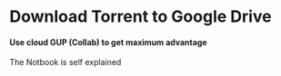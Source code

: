 # Download Torrent to Google Drive
#### Use cloud GUP (Collab) to get maximum advantage
The Notbook is self explained 
